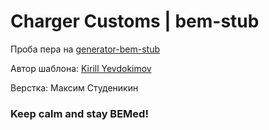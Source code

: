# Charger Customs | bem-stub

Проба пера на [generator-bem-stub](https://github.com/bem-archive/generator-bem-stub/blob/master/README.ru.md)

Автор шаблона: [Kirill Yevdokimov](https://www.behance.net/gallery/58353073/Charger-Customs-Free-Psd-Website-Template)

Верстка: Максим Студеникин

### Keep calm and stay BEMed!